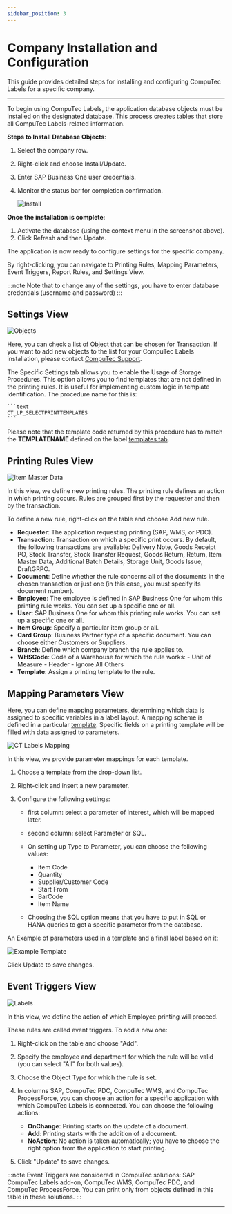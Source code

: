 ```yaml
---
sidebar_position: 3
---
```


# Company Installation and Configuration

This guide provides detailed steps for installing and configuring CompuTec Labels for a specific company.

---

To begin using CompuTec Labels, the application database objects must be installed on the designated database. This process creates tables that store all CompuTec Labels-related information.

**Steps to Install Database Objects**:

1. Select the company row.
2. Right-click and choose Install/Update.
3. Enter SAP Business One user credentials.
4. Monitor the status bar for completion confirmation.

    ![Install](./media/company-installation-and-configuration/labels-install-db-objects.webp)

**Once the installation is complete**:

1. Activate the database (using the context menu in the screenshot above).
2. Click Refresh and then Update.

The application is now ready to configure settings for the specific company.

By right-clicking, you can navigate to Printing Rules, Mapping Parameters, Event Triggers, Report Rules, and Settings View.

:::note
    Note that to change any of the settings, you have to enter database credentials (username and password)
:::

## Settings View

![Objects](./media/company-installation-and-configuration/ct-labels-settings.webp)

Here, you can check a list of Object that can be chosen for Transaction. If you want to add new objects to the list for your CompuTec Labels installation, please contact [CompuTec Support](http://support.computec.pl/).

The Specific Settings tab allows you to enable the Usage of Storage Procedures. This option allows you to find templates that are not defined in the printing rules. It is useful for implementing custom logic in template identification. The procedure name for this is:

    ```text
    CT_LP_SELECTPRINTTEMPLATES
    ```

Please note that the template code returned by this procedure has to match the **TEMPLATENAME** defined on the label [templates tab](./general-configuration.md#label-templates).

## Printing Rules View

![Item Master Data](./media/company-installation-and-configuration/ct-labels-printing-rules.webp)

In this view, we define new printing rules. The printing rule defines an action in which printing occurs. Rules are grouped first by the requester and then by the transaction.

To define a new rule, right-click on the table and choose Add new rule.

- **Requester**: The application requesting printing (SAP, WMS, or PDC).
- **Transaction**: Transaction on which a specific print occurs. By default, the following transactions are available: Delivery Note, Goods Receipt PO, Stock Transfer, Stock Transfer Request, Goods Return, Return, Item Master Data, Additional Batch Details, Storage Unit, Goods Issue, DraftGRPO.
- **Document**: Define whether the rule concerns all of the documents in the chosen transaction or just one (in this case, you must specify its document number).
- **Employee**: The employee is defined in SAP Business One for whom this printing rule works. You can set up a specific one or all.
- **User**: SAP Business One for whom this printing rule works. You can set up a specific one or all.
- **Item Group**: Specify a particular item group or all.
- **Card Group**: Business Partner type of a specific document. You can choose either Customers or Suppliers.
- **Branch**: Define which company branch the rule applies to.
- **WHSCode**: Code of a Warehouse for which the rule works:
        - Unit of Measure
        - Header
        - Ignore All Others
- **Template**: Assign a printing template to the rule.

## Mapping Parameters View

Here, you can define mapping parameters, determining which data is assigned to specific variables in a label layout. A mapping scheme is defined in a particular [template](./general-configuration.md#label-templates). Specific fields on a printing template will be filled with data assigned to parameters.

![CT Labels Mapping](./media/company-installation-and-configuration/ct-labels-mapping.webp)

In this view, we provide parameter mappings for each template.

1. Choose a template from the drop-down list.
2. Right-click and insert a new parameter.
3. Configure the following settings:

    - first column: select a parameter of interest, which will be mapped later.
    - second column: select Parameter or SQL.
    - On setting up Type to Parameter, you can choose the following values:

        - Item Code
        - Quantity
        - Supplier/Customer Code
        - Start From
        - BarCode
        - Item Name

    - Choosing the SQL option means that you have to put in SQL or HANA queries to get a specific parameter from the database.

An Example of parameters used in a template and a final label based on it:

![Example Template](./media/company-installation-and-configuration/example-template.webp)

Click Update to save changes.

## Event Triggers View

![Labels](./media/company-installation-and-configuration/ct-labels-triggers.webp)

In this view, we define the action of which Employee printing will proceed.

These rules are called event triggers. To add a new one:

1. Right-click on the table and choose "Add".
2. Specify the employee and department for which the rule will be valid (you can select "All" for both values).
3. Choose the Object Type for which the rule is set.
4. In columns SAP, CompuTec PDC, CompuTec WMS, and CompuTec ProcessForce, you can choose an action for a specific application with which CompuTec Labels is connected. You can choose the following actions:

    - **OnChange**: Printing starts on the update of a document.
    - **Add**: Printing starts with the addition of a document.
    - **NoAction**: No action is taken automatically; you have to choose the right option from the application to start printing.

5. Click "Update" to save changes.

:::note
    Event Triggers are considered in CompuTec solutions: SAP CompuTec Labels add-on, CompuTec WMS, CompuTec PDC, and CompuTec ProcessForce. You can print only from objects defined in this table in these solutions.
:::

---
